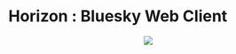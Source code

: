 # Horizon : Bluesky Web Client


<p align="center"><img src="https://static.bnewbold.net/tmp/under_construction_bar.gif" /></p>
